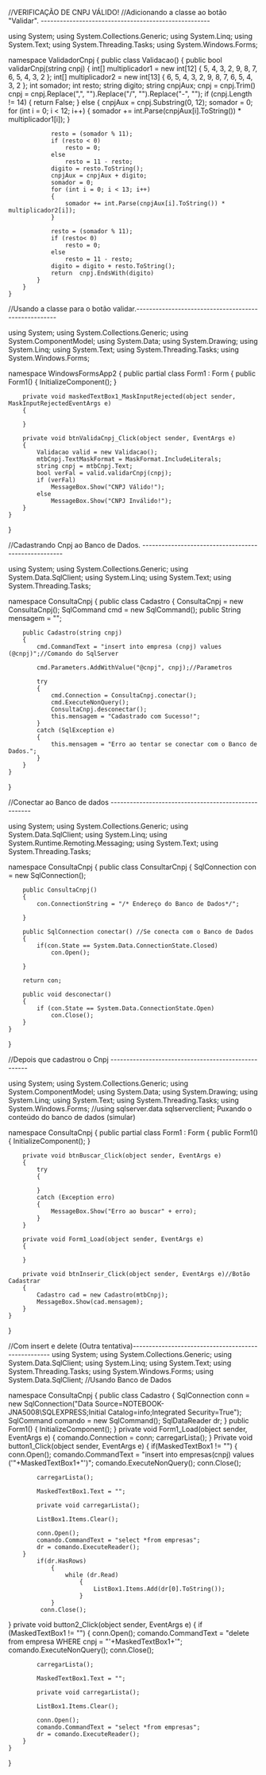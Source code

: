 //VERIFICAÇÃO DE CNPJ VÁLIDO!
//Adicionando a classe ao botão "Validar". -----------------------------------------------------
 
using System;
using System.Collections.Generic;
using System.Linq;
using System.Text;
using System.Threading.Tasks;
using System.Windows.Forms;

namespace ValidadorCnpj
{
    public class Validacao()
    {
        public bool validarCnpj(string cnpj)
        {
            int[] multiplicador1 = new int[12] { 5, 4, 3, 2, 9, 8, 7, 6, 5, 4, 3, 2 };
            int[] multiplicador2 = new int[13] { 6, 5, 4, 3, 2, 9, 8, 7, 6, 5, 4, 3, 2 };
            int somador;
            int resto;
            string digito;
            string cnpjAux;
            cnpj = cnpj.Trim()
            cnpj = cnpj.Replace(",", "").Replace("/", "").Replace("-", "");
            if (cnpj.Length != 14)
            {
                return False;
            }
            else
            {
                cnpjAux = cnpj.Substring(0, 12);
                somador = 0;
                for (int i = 0; i < 12; i++)
                {
                    somador += int.Parse(cnpjAux[i].ToString()) * multiplicador1[i]);
                }

                resto = (somador % 11);
                if (resto < 0)
                    resto = 0;
                else
                    resto = 11 - resto;
                digito = resto.ToString();
                cnpjAux = cnpjAux + digito;
                somador = 0;
                for (int i = 0; i < 13; i++)
                {
                    somador += int.Parse(cnpjAux[i].ToString()) * multiplicador2[i]);
                }

                resto = (somador % 11);
                if (resto< 0)
                    resto = 0;
                else
                    resto = 11 - resto;
                digito = digito + resto.ToString();
                return  cnpj.EndsWith(digito)
            }
        }
    }  

//Usando a classe para o botão validar.-----------------------------------------------------

using System;
using System.Collections.Generic;
using System.ComponentModel;
using System.Data;
using System.Drawing;
using System.Linq;
using System.Text;
using System.Threading.Tasks;
using System.Windows.Forms;

namespace WindowsFormsApp2
{
    public partial class Form1 : Form
    {
        public Form1()
        {
            InitializeComponent();
        }

        private void maskedTextBox1_MaskInputRejected(object sender, MaskInputRejectedEventArgs e)
        {

        }

        private void btnValidaCnpj_Click(object sender, EventArgs e)
        {
            Validacao valid = new Validacao();
            mtbCnpj.TextMaskFormat = MaskFormat.IncludeLiterals;
            string cnpj = mtbCnpj.Text;
            bool verFal = valid.validarCnpj(cnpj);
            if (verFal)
                MessageBox.Show("CNPJ Válido!");
            else
                MessageBox.Show("CNPJ Inválido!");
        }
    }
}

//Cadastrando Cnpj ao Banco de Dados.  -----------------------------------------------------

using System;
using System.Collections.Generic;
using System.Data.SqlClient;
using System.Linq;
using System.Text;
using System.Threading.Tasks;

namespace ConsultaCnpj
{
    public class Cadastro
    {
        ConsultaCnpj = new ConsultaCnpj();
        SqlCommand cmd = new SqlCommand();
        public String mensagem = "";

        public Cadastro(string cnpj)
        {
            cmd.CommandText = "insert into empresa (cnpj) values (@cnpj)";//Comando do SqlServer

            cmd.Parameters.AddWithValue("@cnpj", cnpj);//Parametros

            try
            {
                cmd.Connection = ConsultaCnpj.conectar();
                cmd.ExecuteNonQuery();
                ConsultaCnpj.desconectar();
                this.mensagem = "Cadastrado com Sucesso!";
            }
            catch (SqlException e)
            {
                this.mensagem = "Erro ao tentar se conectar com o Banco de Dados.";
            }
        }
    }
}

//Conectar ao Banco de dados -----------------------------------------------------

using System;
using System.Collections.Generic;
using System.Data.SqlClient;
using System.Linq;
using System.Runtime.Remoting.Messaging;
using System.Text;
using System.Threading.Tasks;

namespace ConsultaCnpj
{
    public class ConsultarCnpj
    {
        SqlConnection con = new SqlConnection();

        public ConsultaCnpj()
        {
            con.ConnectionString = "/* Endereço do Banco de Dados*/";

        }
        
        public SqlConnection conectar() //Se conecta com o Banco de Dados
        {
            if(con.State == System.Data.ConnectionState.Closed)
                con.Open();

        }

        return con;

        public void desconectar()
        {
            if (con.State == System.Data.ConnectionState.Open)
                con.Close();
        }
    }
}

//Depois que cadastrou o Cnpj ----------------------------------------------------

using System;
using System.Collections.Generic;
using System.ComponentModel;
using System.Data;
using System.Drawing;
using System.Linq;
using System.Text;
using System.Threading.Tasks;
using System.Windows.Forms;
//using sqlserver.data sqlserverclient; Puxando o conteúdo do banco de dados (simular)

namespace ConsultaCnpj
{
    public partial class Form1 : Form
    {
        public Form1()
        {
            InitializeComponent();
        }
        
        private void btnBuscar_Click(object sender, EventArgs e)
        {
            try
            {
                
            }
            catch (Exception erro)
            {
                MessageBox.Show("Erro ao buscar" + erro);
            }
        }

        private void Form1_Load(object sender, EventArgs e)
        {

        }
        
        private void btnInserir_Click(object sender, EventArgs e)//Botão Cadastrar
        {
            Cadastro cad = new Cadastro(mtbCnpj);
            MessageBox.Show(cad.mensagem);
        }
    }
}

//Com insert e delete (Outra tentativa)----------------------------------------------------
using System;
using System.Collections.Generic;
using System.Data.SqlClient;
using System.Linq;
using System.Text;
using System.Threading.Tasks;
using System.Windows.Forms;
using System.Data.SqlClient; //Usando Banco de Dados

namespace ConsultaCnpj
{
    public class Cadastro
    {
        SqlConnection conn = new SqlConnection("Data Source=NOTEBOOK-JNA5008\\SQLEXPRESS;Initial Catalog=info;Integrated Security=True");
        SqlCommand comando = new SqlCommand();
        SqlDataReader dr;
    }
    public Form1()
    {
        InitializeComponent();
    }
    private void Form1_Load(object sender, EventArgs e)
    {
        comando.Connection = conn;
        carregarLista();
    }
    Private void button1_Click(object sender, EventArgs e)
    {
        if(MaskedTextBox1 != "")
        {
            conn.Open();
            comando.CommandText = "insert into empresas(cnpj) values ('"+MaskedTextBox1+"')";
            comando.ExecuteNonQuery();
            conn.Close();

            carregarLista();

            MaskedTextBox1.Text = "";

            private void carregarLista();

            ListBox1.Items.Clear();

            conn.Open();
            comando.CommandText = "select *from empresas";
            dr = comando.ExecuteReader();
        }
            if(dr.HasRows)
                {
                    while (dr.Read)
                        {
                            ListBox1.Items.Add(dr[0].ToString());
                        }
                }
             conn.Close();
}
    private void button2_Click(object sender, EventArgs e)
    {
        if (MaskedTextBox1 != "")
        {
            conn.Open();
            comando.CommandText = "delete from empresa WHERE cnpj = "'+MaskedTextBox1+'";
            comando.ExecuteNonQuery();
            conn.Close();

            carregarLista();

            MaskedTextBox1.Text = "";

            private void carregarLista();

            ListBox1.Items.Clear();

            conn.Open();
            comando.CommandText = "select *from empresas";
            dr = comando.ExecuteReader();
        }
    }
}
